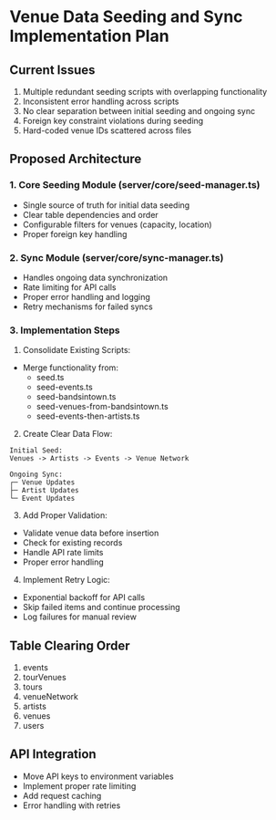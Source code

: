 
# Venue Data Seeding and Sync Implementation Plan

## Current Issues
1. Multiple redundant seeding scripts with overlapping functionality
2. Inconsistent error handling across scripts
3. No clear separation between initial seeding and ongoing sync
4. Foreign key constraint violations during seeding
5. Hard-coded venue IDs scattered across files

## Proposed Architecture

### 1. Core Seeding Module (server/core/seed-manager.ts)
- Single source of truth for initial data seeding
- Clear table dependencies and order
- Configurable filters for venues (capacity, location)
- Proper foreign key handling

### 2. Sync Module (server/core/sync-manager.ts)
- Handles ongoing data synchronization
- Rate limiting for API calls
- Proper error handling and logging
- Retry mechanisms for failed syncs

### 3. Implementation Steps

1. Consolidate Existing Scripts:
- Merge functionality from:
  - seed.ts
  - seed-events.ts
  - seed-bandsintown.ts
  - seed-venues-from-bandsintown.ts
  - seed-events-then-artists.ts

2. Create Clear Data Flow:
```
Initial Seed:
Venues -> Artists -> Events -> Venue Network

Ongoing Sync:
┌─ Venue Updates
├─ Artist Updates
└─ Event Updates
```

3. Add Proper Validation:
- Validate venue data before insertion
- Check for existing records
- Handle API rate limits
- Proper error handling

4. Implement Retry Logic:
- Exponential backoff for API calls
- Skip failed items and continue processing
- Log failures for manual review

## Table Clearing Order
1. events
2. tourVenues
3. tours
4. venueNetwork
5. artists
6. venues
7. users

## API Integration
- Move API keys to environment variables
- Implement proper rate limiting
- Add request caching
- Error handling with retries

<!-- Add your comments below this line -->

